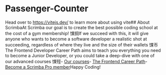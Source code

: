 # Passenger-Counter
Head over to https://vitejs.dev/ to learn more about using vite## About ScrimbaAt Scrimba our goal is to create the best possible coding school at the cost of a gym membership! 馃挏If we succeed with this, it will give anyone who wants to become a software developer a realistic shot at succeeding, regardless of where they live and the size of their wallets 馃帀The Frontend Developer Career Path aims to teach you everything you need to become a Junior Developer, or you could take a deep-dive with one of our advanced courses 馃殌- [Our courses](https://scrimba.com/allcourses)- [The Frontend Career Path](https://scrimba.com/learn/frontend)- [Become a Scrimba Pro member](https://scrimba.com/pricing)Happy Coding!

